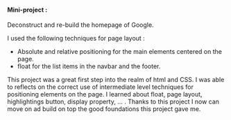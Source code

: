 #### Mini-project :
Deconstruct and re-build the homepage of Google. 

I used the following techniques for page layout :

- Absolute and relative positioning for the main elements centered on the page.
- float for the list items in the navbar and the footer. 

This project was a great first step into the realm of html and CSS. I was able to reflects on the correct use of intermediate level techniques for positioning elements on the page. I learned about  float, page layout, highlightings button, display property, ... . Thanks to this project I now can move on ad build on top the good foundations this project gave me. 
